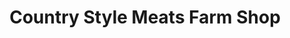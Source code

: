---
title: "Country Style Meats Farm Shop"
url: /lancaster/country-style-meats-farm-shop/
shop: farm
---